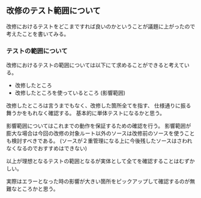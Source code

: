 ## 改修のテスト範囲について

改修におけるテストをどこまですれば良いのかということが議題に上がったので考えたことを書いてみる。

### テストの範囲について
改修におけるテストの範囲については以下にて求めることができると考えている。

* 改修したところ
* 改修したところを使っているところ (影響範囲)

改修したところは言うまでもなく、改修した箇所全てを指す、
仕様通りに振る舞うかをもれなく確認する。
基本的に単体テストになるかと思う。


影響範囲についてはこれまでの動作を保証するための確認を行う。
影響範囲が膨大な場合は今回の改修の対象ルート以外のソースは改修前のソースを使うことも検討すべきである。
(ソースが２重管理になる上に今後残したソースはさわれなくなるのでおすすめはできない)

以上が理想となるテストの範囲となるが実体として全てを確認することはむずかしい。

実際はエラーとなった時の影響が大きい箇所をピックアップして確認するのが無難なところかと思う。


